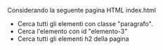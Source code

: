 Considerando la seguente pagina HTML index.html

- Cerca tutti gli elementi con classe "paragrafo".
- Cerca l'elemento con id "elemento-3"
- Cerca tutti gli elementi h2 della pagina